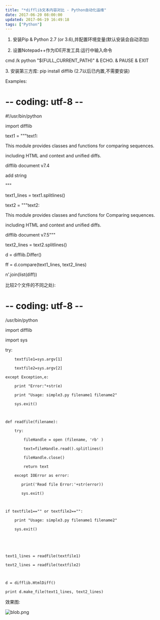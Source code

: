 ```yaml
---
title: "*difflib文本内容对比 - Python自动化运维"
date: 2017-06-20 08:00:00
updated: 2017-06-19 16:49:18
tags: ["Python"]
---
```

  1. 安装Pip & Python 2.7 (or 3.6),并配置环境变量(默认安装会自动添加)

  2. 设置Notepad++作为IDE开发工具:运行中输入命令 
 
 
 cmd /k python "$(FULL_CURRENT_PATH)" & ECHO. & PAUSE & EXIT

3\. 安装第三方库: pip install difflib (2.7以后已内置,不需要安装)

  

Examples:

 
 
 # -- coding: utf-8 --

 #!/usr/bin/python

 import difflib

 

 text1 = """text1:

 This module provides classes and functions for comparing sequences.

 including HTML and context and unified diffs.

 difflib document v7.4

 add string

 """

 

 text1_lines = text1.splitlines()

    

 text2 = """text2:

 This module provides classes and functions for Comparing sequences.

 including HTML and context and unified diffs.

 difflib document v7.5"""



 text2_lines = text2.splitlines()



 d = difflib.Differ()

ff = d.compare(text1_lines, text2_lines)

n'.join(list(diff))

比较2个文件的不同之处):



 # -- coding: utf-8 --

/usr/bin/python

 import difflib

 import sys

 

 try:

        textfile1=sys.argv[1]

        textfile2=sys.argv[2]

    except Exception,e:

        print "Error:"+str(e)

        print "Usage: simple3.py filename1 filename2"

        sys.exit()

    

    def readfile(filename):

        try:

            fileHandle = open (filename, 'rb' ) 

            text=fileHandle.read().splitlines()

            fileHandle.close()

            return text

        except IOError as error:

           print('Read file Error:'+str(error))

           sys.exit()

    

    if textfile1=="" or textfile2=="":

        print "Usage: simple3.py filename1 filename2"

        sys.exit()

    

    

    text1_lines = readfile(textfile1) 

    text2_lines = readfile(textfile2) 

    

    d = difflib.HtmlDiff()

    print d.make_file(text1_lines, text2_lines)

效果图:

![blob.png](/uploads/ueditor/php/upload/image/20170619/1497861412.png)

